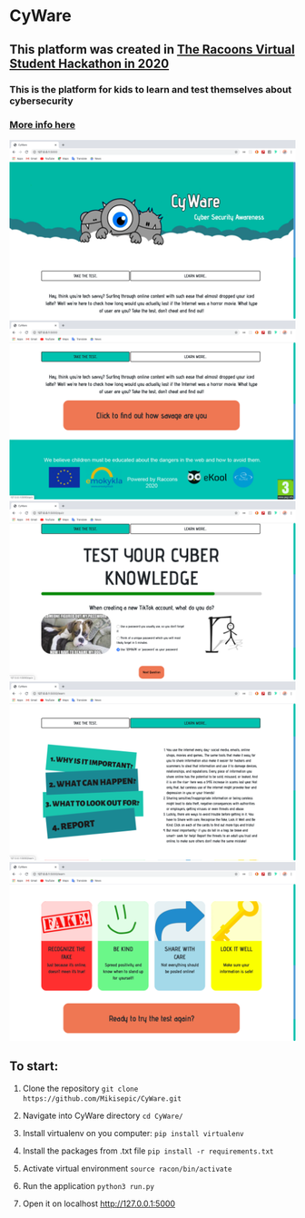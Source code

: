 # CyWare

## This platform was created in [The Racoons Virtual Student Hackathon in 2020](http://theraccoons.org)

### This is the platform for kids to learn and test themselves about cybersecurity
### [More info here](https://devpost.com/software/cyware)

![image](static/img/landing.png)
![image](static/img/footer.png)
![image](static/img/quiz.png)
![image](static/img/learn.png)
![image](static/img/cards.png)

## To start:

1. Clone the repository
```git clone https://github.com/Mikisepic/CyWare.git ```

2. Navigate into CyWare directory
``` cd CyWare/ ```

3. Install virtualenv on you computer:
```pip install virtualenv```

4. Install the packages from .txt file
```pip install -r requirements.txt```

5. Activate virtual environment
```source racon/bin/activate```

6. Run the application
``` python3 run.py ```

7. Open it on localhost
http://127.0.0.1:5000

